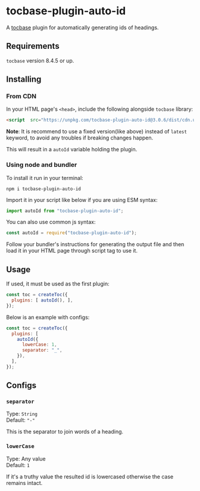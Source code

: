 # tocbase-plugin-auto-id

A [tocbase](https://github.com/ashutoshbw/tocbase) plugin for automatically generating ids of headings.

## Requirements
`tocbase` version 8.4.5 or up.

## Installing
### From CDN
In your HTML page's `<head>`, include the following alongside `tocbase` library:
```html
<script  src="https://unpkg.com/tocbase-plugin-auto-id@3.0.6/dist/cdn.umd.min.js"></script>
```

**Note**: It is recommend to use a fixed version(like above) instead of `latest` keyword, to avoid any troubles if breaking changes happen.

This will result in a `autoId` variable holding the plugin.

### Using node and bundler
To install it run in your terminal:
```
npm i tocbase-plugin-auto-id
```

Import it in your script like below if you are using ESM syntax:
```js
import autoId from "tocbase-plugin-auto-id";
```

You can also use common js syntax:
```js
const autoId = require("tocbase-plugin-auto-id");
```

Follow your bundler's instructions for generating the output file and then load it in your HTML page through script tag to use it.

## Usage
If used, it must be used as the first plugin:

```js
const toc = createToc({ 
  plugins: [ autoId(), ],
});
```

Below is an example with configs:
```js
const toc = createToc({
  plugins: [
    autoId({
      lowerCase: 1,
      separator: "_",
    }),
  ],
});
```

## Configs
### `separator`
Type: `String`<br>
Default: `"-"`

This is the separator to join words of a heading.


### `lowerCase`
Type: Any value<br>
Default: `1`

If it's a truthy value the resulted id is lowercased otherwise the case remains intact.
